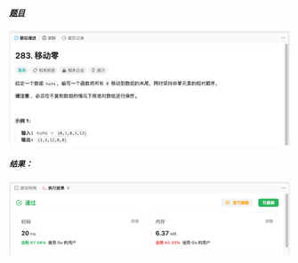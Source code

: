 ##### [题目](https://leetcode.cn/problems/move-zeroes/?envType=study-plan-v2&envId=leetcode-75)
![pic](img.png)
##### 结果：
![pic](result.png)